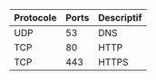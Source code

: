 

| Protocole | Ports | Descriptif |
| --------- | ----- | ---------- |
| UDP       | 53    | DNS        |
| TCP       | 80    | HTTP       |
| TCP       | 443   | HTTPS      |
